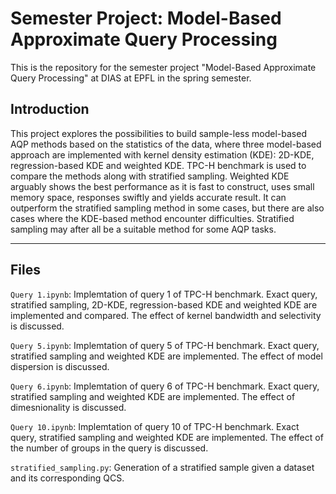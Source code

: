 # Semester Project: Model-Based Approximate Query Processing #
This is the repository for the semester project "Model-Based Approximate Query Processing" at DIAS at EPFL in the spring semester.

## Introduction
This project explores the possibilities to build sample-less model-based AQP methods based on the statistics of the data, where three model-based approach are implemented with kernel density estimation (KDE): 2D-KDE, regression-based KDE and weighted KDE. TPC-H benchmark is used to compare the methods along with stratified sampling. Weighted KDE arguably shows the best performance as it is fast to construct, uses small memory space, responses swiftly and yields accurate result. It can outperform the stratified sampling method in some cases, but there are also cases where the KDE-based method encounter difficulties. Stratified sampling may after all be a suitable method for some AQP tasks.

---
## Files
`Query 1.ipynb`: Implemtation of query 1 of TPC-H benchmark. Exact query, stratified sampling, 2D-KDE, regression-based KDE and weighted KDE are implemented and compared. The effect of kernel bandwidth and selectivity is discussed. 

`Query 5.ipynb`: Implemtation of query 5 of TPC-H benchmark. Exact query, stratified sampling and weighted KDE are implemented. The effect of model dispersion is discussed. 

`Query 6.ipynb`: Implemtation of query 6 of TPC-H benchmark. Exact query, stratified sampling and weighted KDE are implemented. The effect of dimesnionality is discussed. 

`Query 10.ipynb`: Implemtation of query 10 of TPC-H benchmark. Exact query, stratified sampling and weighted KDE are implemented. The effect of the number of groups in the query is discussed. 

`stratified_sampling.py`: Generation of a stratified sample given a dataset and its corresponding QCS. 
